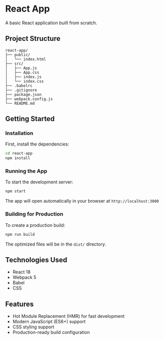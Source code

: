 # React App

A basic React application built from scratch.

## Project Structure

```
react-app/
├── public/
│   └── index.html
├── src/
│   ├── App.js
│   ├── App.css
│   ├── index.js
│   └── index.css
├── .babelrc
├── .gitignore
├── package.json
├── webpack.config.js
└── README.md
```

## Getting Started

### Installation

First, install the dependencies:

```bash
cd react-app
npm install
```

### Running the App

To start the development server:

```bash
npm start
```

The app will open automatically in your browser at `http://localhost:3000`

### Building for Production

To create a production build:

```bash
npm run build
```

The optimized files will be in the `dist/` directory.

## Technologies Used

- React 18
- Webpack 5
- Babel
- CSS

## Features

- Hot Module Replacement (HMR) for fast development
- Modern JavaScript (ES6+) support
- CSS styling support
- Production-ready build configuration
